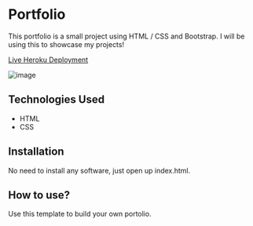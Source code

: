 # Portfolio

This portfolio is a small project using HTML / CSS and Bootstrap. I will be using this to showcase my projects!

[Live Heroku Deployment](https://portfolio-gsb.herokuapp.com/)

![image](https://user-images.githubusercontent.com/108242839/179285075-2d9662eb-a89c-4ce8-bd1a-c8194ffdc625.png)

## Technologies Used

* HTML
* CSS

## Installation

No need to install any software, just open up index.html.

## How to use?

Use this template to build your own portolio.
